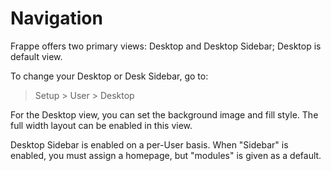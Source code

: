 <!-- add-breadcrumbs -->
# Navigation

Frappe offers two primary views: Desktop and Desktop Sidebar; Desktop is default view.

To change your Desktop or Desk Sidebar, go to:

 > Setup > User > Desktop

For the Desktop view, you can set the background image and fill style. The full width layout can be enabled in this view. 

Desktop Sidebar is enabled on a per-User basis. When "Sidebar" is enabled, you must assign a homepage, but "modules" is given as a default.
 
 
